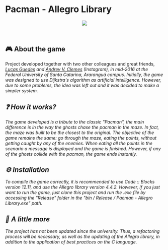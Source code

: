 # Pacman - Allegro Library 

<p align="center">
  <img src="https://i.imgur.com/d7xgxeT.gif">
</p>

<br />

## 🎮 About the game
Project developed together with two other colleagues and great friends, <i><a href="https://github.com/LucasGJ0">Lucas Guedes</a><i> and <i><a href="https://www.instagram.com/andreyclemes/">Andrey V. Clemes</a> (Instagram)<i>, in mid-2016 at the Federal University of Santa Catarina, Araranguá campus. Initially, the game was designed to use Dijkstra's algorithm as artificial intelligence. However, due to some problems, the idea was left out and it was decided to make a simpler system. 

## ❓ How it works?
The game developed is a tribute to the classic "Pacman", the main difference is in the way the ghosts chase the pacman in the maze. In fact, the maze was built to be the closest to the original. The objective of the game remains the same: go through the maze, eating the points, without getting caught by any of the enemies. When eating all the points in the scenario a message is displayed and the game is finished. However, if any of the ghosts collide with the pacman, the game ends instantly.

## ⚙️ Installation
To compile the game correctly, it is recommended to use Code :: Blocks version 12.11, and use the Allegro library version 4.4.2. However, if you just want to run the game, just clone this project and run the .exe file by accessing the "Release" folder in the "bin / Release / Pacman - Allegro Library.exe" path.

## 🚀 A little more
The project has not been updated since the university. Thus, a refactoring process will be necessary, as well as the updating of the Allegro library, in addition to the application of best practices on the C language. 
